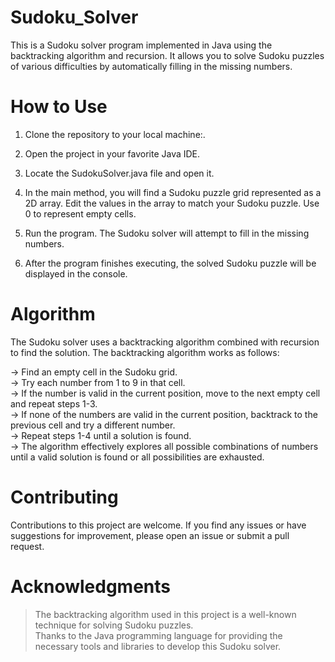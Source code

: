 # Sudoku_Solver
This is a Sudoku solver program implemented in Java using the backtracking algorithm and recursion. It allows you to solve Sudoku puzzles of various difficulties by automatically filling in the missing numbers.

# How to Use
1. Clone the repository to your local machine:.
2. Open the project in your favorite Java IDE.

3. Locate the SudokuSolver.java file and open it.

4. In the main method, you will find a Sudoku puzzle grid represented as a 2D array. Edit the values in the array to match your Sudoku puzzle. Use 0 to represent empty cells.

5. Run the program. The Sudoku solver will attempt to fill in the missing numbers.

6. After the program finishes executing, the solved Sudoku puzzle will be displayed in the console.

# Algorithm
The Sudoku solver uses a backtracking algorithm combined with recursion to find the solution. The backtracking algorithm works as follows:

-> Find an empty cell in the Sudoku grid.\
-> Try each number from 1 to 9 in that cell.\
-> If the number is valid in the current position, move to the next empty cell and repeat steps 1-3.\
-> If none of the numbers are valid in the current position, backtrack to the previous cell and try a different number.\
-> Repeat steps 1-4 until a solution is found.\
-> The algorithm effectively explores all possible combinations of numbers until a valid solution is found or all possibilities are exhausted.

# Contributing
Contributions to this project are welcome. If you find any issues or have suggestions for improvement, please open an issue or submit a pull request.


# Acknowledgments
> The backtracking algorithm used in this project is a well-known technique for solving Sudoku puzzles.\
> Thanks to the Java programming language for providing the necessary tools and libraries to develop this Sudoku solver.
